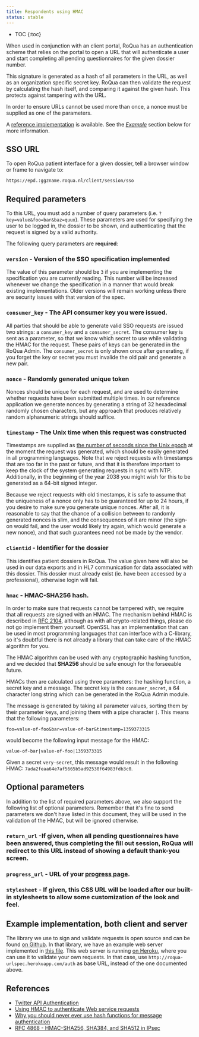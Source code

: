 ```yaml
---
title: Respondents using HMAC
status: stable
---
```


* TOC
{:toc}

When used in conjunction with an client portal, RoQua has an authentication scheme that relies on the portal to open a URL that will authenticate a user and start completing all pending questionnaires for the given dossier number.

This signature is generated as a hash of all parameters in the URL, as well as an organization specific secret key. RoQua can then validate the request by calculating the hash itself, and comparing it against the given hash. This protects against tampering with the URL.

In order to ensure URLs cannot be used more than once, a nonce must be supplied as one of the parameters.

A [reference implementation](https://github.com/roqua/authmac) is available. See the *[Example](#example-implementation-both-client-and-server)* section below for more information.

## SSO URL

To open RoQua patient interface for a given dossier, tell a browser
window or frame to navigate to:

    https://epd.:ggzname.roqua.nl/client/session/sso


## Required parameters

To this URL, you must add a number of query parameters (i.e. `?key=value&foo=bar&baz=quux`). These parameters are used for specifying the user to be logged in, the dossier to be shown, and authenticating that the request is signed by a valid authority.

The following query parameters are **required**:

### `version` - Version of the SSO specification implemented

The value of this parameter should be `3` if you are implementing the specification you are currently reading. This number will be increased whenever we change the specification in a manner that would break existing implementations. Older versions will remain working unless there are security issues with that version of the spec.

### `consumer_key` - The API consumer key you were issued.

All parties that should be able to generate valid SSO requests are issued two strings: a `consumer_key` and a `consumer_secret`. The consumer key is sent as a parameter, so that we know which secret to use while validating the HMAC for the request. These pairs of keys can be generated in the RoQua Admin. The `consumer_secret` is only shown once after generating, if you forget the key or secret you must invalide the old pair and generate a new pair.

### `nonce` - Randomly generated unique token

Nonces should be unique for each request, and are used to determine whether requests have been submitted multiple times. In our reference application we generate nonces by generating a string of 32 hexadecimal randomly chosen characters, but any approach that produces relatively random alphanumeric strings should suffice.

### `timestamp` - The Unix time when this request was constructed

Timestamps are supplied as [the number of seconds since the Unix epoch](http://en.wikipedia.org/wiki/Unix_time) at the moment the request was generated, which should be easily generated in all programming languages. Note that we reject requests with timestamps that are too far in the past or future, and that it is therefore important to keep the clock of the system generating requests in sync with NTP. Additionally, in the beginning of the year 2038 you might wish for this to be generated as a 64-bit signed integer.

Because we reject requests with old timestamps, it is safe to assume that the uniqueness of a nonce only has to be guaranteed for up to 24 hours, if you desire to make sure you generate unique nonces. After all, it is reasonable to say that the chance of a collision between to randomly generated nonces is slim, and the consequences of it are minor (the sign-on would fail, and the user would likely try again, which would generate a new nonce), and that such guarantees need not be made by the vendor.

### `clientid` - Identifier for the dossier

This identifies patient dossiers in RoQua. The value given here will also be used in our data exports and in HL7 communication for data associated with this dossier. This dossier must already exist (ie. have been accessed by a professional), otherwise login will fail.

### `hmac` - HMAC-SHA256 hash.

In order to make sure that requests cannot be tampered with, we require that all requests are signed with an HMAC. The mechanism behind HMAC is described in [RFC 2104](http://www.ietf.org/rfc/rfc2104.txt), although as with all crypto-related things, please do not go implement them yourself. OpenSSL has an implementation that can be used in most programming languages that can interface with a C-library, so it's doubtful there is not already a library that can take care of the HMAC algorithm for you.

The HMAC algorithm can be used with any cryptographic hashing function, and we decided that **SHA256** should be safe enough for the forseeable future.

HMACs then are calculated using three parameters: the hashing function, a secret key and a message. The secret key is the `consumer_secret`, a 64 character long string which can be generated in the RoQua Admin module.

The message is generated by taking all parameter values, sorting them by their parameter keys, and joining them with a pipe character `|`. This means that the following parameters:

```
foo=value-of-foo&bar=value-of-bar&timestamp=1359373315
```

would become the following input message for the HMAC:

```
value-of-bar|value-of-foo|1359373315
```

Given a secret `very-secret`, this message would result in the following HMAC: `7ada2feaa64e7af5665b5ad92530f64983fdb3c0`.

## Optional parameters

In addition to the list of required parameters above, we also support the following list of optional parameters. Remember that it's fine to send parameters we don't have listed in this document, they will be used in the validation of the HMAC, but will be ignored otherwise.

### `return_url` -If given, when all pending questionnaires have been answered, thus completing the fill out session, RoQua will redirect to this URL instead of showing a default thank-you screen.

### `progress_url` - URL of your [progress page](/developer/rom/dossier/fill_out_sessions/#progress-page).

### `stylesheet` - If given, this CSS URL will be loaded after our built-in stylesheets to allow some customization of the look and feel.


## Example implementation, both client and server

The library we use to sign and validate requests is open source and can be found [on Github](https://github.com/roqua/authmac). In that library, we have an example web server implemented in [this file](https://github.com/roqua/authmac/blob/master/example/app.rb). This web server is running [on Heroku](http://roqua-urlspec.herokuapp.com), where you can use it to validate your own requests. In that case, use `http://roqua-urlspec.herokuapp.com/auth` as base URL, instead of the one documented above.

## References

* [Twitter API Authentication](https://dev.twitter.com/docs/auth/creating-signature)
* [Using HMAC to authenticate Web service requests](http://rc3.org/2011/12/02/using-hmac-to-authenticate-web-service-requests/)
* [Why you should never ever use hash functions for message authentication](http://blog.jcoglan.com/2012/06/09/why-you-should-never-use-hash-functions-for-message-authentication/)
* [RFC 4868 - HMAC-SHA256, SHA384, and SHA512 in IPsec](http://tools.ietf.org/html/rfc4868#page-17)
